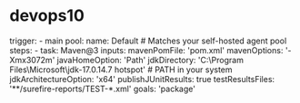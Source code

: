 # devops10
trigger: - main 
pool: 
name: Default  # Matches your self-hosted agent pool 
steps: - task: Maven@3 
inputs: 
mavenPomFile: 'pom.xml' 
mavenOptions: '-Xmx3072m' 
javaHomeOption: 'Path' 
jdkDirectory: 'C:\\Program Files\\Microsoft\\jdk-17.0.14.7
hotspot'  # PATH in your system 
jdkArchitectureOption: 'x64' 
publishJUnitResults: true 
testResultsFiles: '**/surefire-reports/TEST-*.xml' 
goals: 'package'
